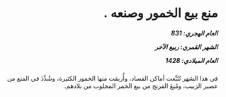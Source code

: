 <h1 dir="rtl">منع بيع الخمور وصنعه .</h1>

<h5 dir="rtl">العام الهجري:  831

الشهر القمري: ربيع الآخر

العام الميلادي: 1428</h5>

<p dir="rtl">في هذا الشهر تُتُبِّعت أماكن الفساد، وأُريقت منها الخمور الكثيرة، وشُدِّدَ في المنع من عصير الزبيب، ومُنِعَ الفرنج من بيع الخمر المجلوب من بلادهم.</p></br>
